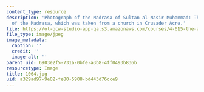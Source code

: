 ```yaml
---
content_type: resource
description: 'Photograph of the Madrasa of Sultan al-Nasir Muhammad: The Gothic Portal
  of the Madrasa, which was taken from a church in Crusader Acre.'
file: https://ol-ocw-studio-app-qa.s3.amazonaws.com/courses/4-615-the-architecture-of-cairo-spring-2002/a329ad979e02fe805908bd443d76cce9_1064.jpg
file_type: image/jpeg
image_metadata:
  caption: ''
  credit: ''
  image-alt: ''
parent_uid: 6903e2f5-731a-0bfe-a3b8-4ff0493b836b
resourcetype: Image
title: 1064.jpg
uid: a329ad97-9e02-fe80-5908-bd443d76cce9
---
```

